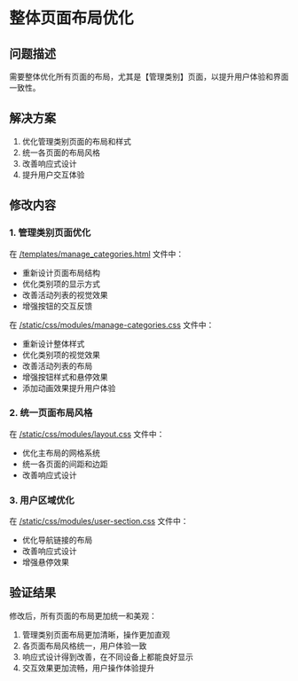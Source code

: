 # 整体页面布局优化

## 问题描述
需要整体优化所有页面的布局，尤其是【管理类别】页面，以提升用户体验和界面一致性。

## 解决方案
1. 优化管理类别页面的布局和样式
2. 统一各页面的布局风格
3. 改善响应式设计
4. 提升用户交互体验

## 修改内容

### 1. 管理类别页面优化
在 [/templates/manage_categories.html](file:///Users/amy/Documents/codes/time_recoder/templates/manage_categories.html) 文件中：
- 重新设计页面布局结构
- 优化类别项的显示方式
- 改善活动列表的视觉效果
- 增强按钮的交互反馈

在 [/static/css/modules/manage-categories.css](file:///Users/amy/Documents/codes/time_recoder/static/css/modules/manage-categories.css) 文件中：
- 重新设计整体样式
- 优化类别项的视觉效果
- 改善活动列表的布局
- 增强按钮样式和悬停效果
- 添加动画效果提升用户体验

### 2. 统一页面布局风格
在 [/static/css/modules/layout.css](file:///Users/amy/Documents/codes/time_recoder/static/css/modules/layout.css) 文件中：
- 优化主布局的网格系统
- 统一各页面的间距和边距
- 改善响应式设计

### 3. 用户区域优化
在 [/static/css/modules/user-section.css](file:///Users/amy/Documents/codes/time_recoder/static/css/modules/user-section.css) 文件中：
- 优化导航链接的布局
- 改善响应式设计
- 增强悬停效果

## 验证结果
修改后，所有页面的布局更加统一和美观：
1. 管理类别页面布局更加清晰，操作更加直观
2. 各页面布局风格统一，用户体验一致
3. 响应式设计得到改善，在不同设备上都能良好显示
4. 交互效果更加流畅，用户操作体验提升